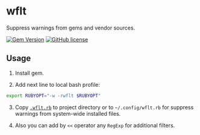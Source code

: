 # wflt

Suppress warnings from gems and vendor sources.

[![Gem Version](https://badge.fury.io/rb/wflt.svg)](http://badge.fury.io/rb/wflt)
[![GitHub license](https://img.shields.io/badge/license-LGPLv3-orange.svg?style=flat)](https://raw.githubusercontent.com/shikhalev/wflt/master/LICENSE)

## Usage

1. Install gem.

2. Add next line to local bash profile:
  
  ```Bash
  export RUBYOPT="-w -rwflt $RUBYOPT"
  ```
  
3. Copy [`.wflt.rb`](.wflt.rb) to project directory or to `~/.config/wflt.rb` for suppress warnings from system-wide installed files.

4. Also you can add by `<<` operator any `RegExp` for additional filters.
